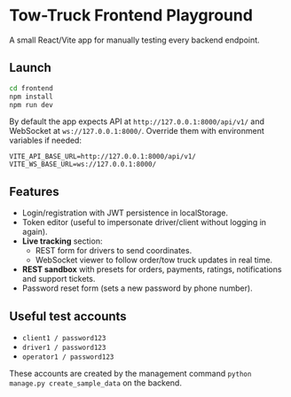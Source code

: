 # Tow-Truck Frontend Playground

A small React/Vite app for manually testing every backend endpoint.

## Launch

```bash
cd frontend
npm install
npm run dev
```

By default the app expects API at `http://127.0.0.1:8000/api/v1/` and WebSocket at `ws://127.0.0.1:8000/`. Override them with environment variables if needed:

```
VITE_API_BASE_URL=http://127.0.0.1:8000/api/v1/
VITE_WS_BASE_URL=ws://127.0.0.1:8000/
```

## Features

- Login/registration with JWT persistence in localStorage.
- Token editor (useful to impersonate driver/client without logging in again).
- **Live tracking** section:
  - REST form for drivers to send coordinates.
  - WebSocket viewer to follow order/tow truck updates in real time.
- **REST sandbox** with presets for orders, payments, ratings, notifications and support tickets.
- Password reset form (sets a new password by phone number).

## Useful test accounts

- `client1 / password123`
- `driver1 / password123`
- `operator1 / password123`

These accounts are created by the management command `python manage.py create_sample_data` on the backend.
